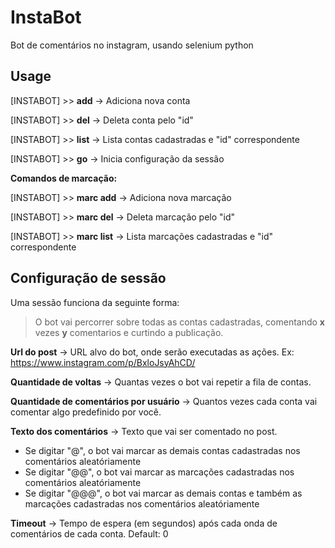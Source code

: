 # InstaBot
Bot de comentários no instagram, usando selenium python

## Usage

[INSTABOT] >> **add**    ->    Adiciona nova conta

[INSTABOT] >> **del**    ->    Deleta conta pelo "id"

[INSTABOT] >> **list**    ->    Lista contas cadastradas e "id" correspondente

[INSTABOT] >> **go**    ->    Inicia configuração da sessão

**Comandos de marcação:**

[INSTABOT] >> **marc add**    ->    Adiciona nova marcação

[INSTABOT] >> **marc del**    ->    Deleta marcação pelo "id"

[INSTABOT] >> **marc list**    ->    Lista marcações cadastradas e "id" correspondente

## Configuração de sessão

Uma sessão funciona da seguinte forma:

> O bot vai percorrer sobre todas as contas cadastradas, comentando **x** vezes **y** comentarios e curtindo a publicação.


**Url do post**  ->  URL alvo do bot, onde serão executadas as ações.  Ex: https://www.instagram.com/p/BxloJsyAhCD/

**Quantidade de voltas**  ->  Quantas vezes o bot vai repetir a fila de contas. 

**Quantidade de comentários por usuário**  ->  Quantos vezes cada conta vai comentar algo predefinido por você. 

**Texto dos comentários**  ->  Texto que vai ser comentado no post. 

- Se digitar "@", o bot vai marcar as demais contas cadastradas nos comentários aleatóriamente  
- Se digitar "@@", o bot vai marcar as marcações cadastradas nos comentários aleatóriamente  
- Se digitar "@@@", o bot vai marcar as demais contas e também as marcações cadastradas nos comentários aleatóriamente  

**Timeout**  ->  Tempo de espera (em segundos) após cada onda de comentários de cada conta. Default: 0
